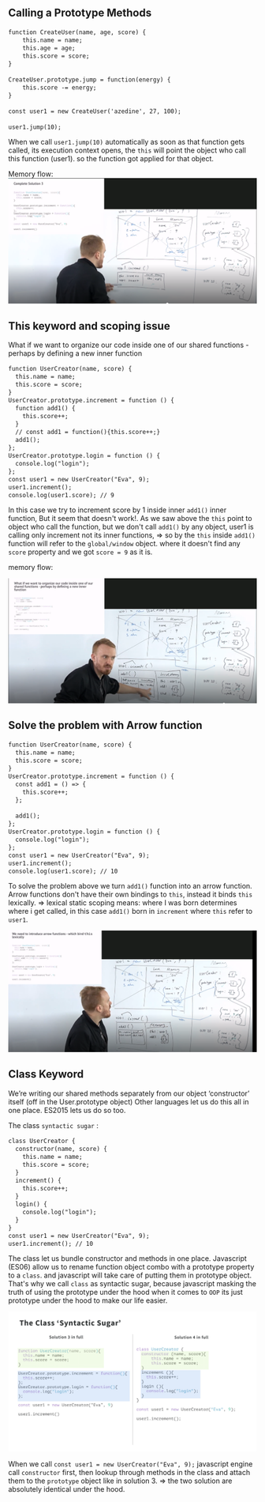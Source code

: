 ## Calling a Prototype Methods

```
function CreateUser(name, age, score) {
    this.name = name;
    this.age = age;
    this.score = score;
}

CreateUser.prototype.jump = function(energy) {
    this.score -= energy;
}

const user1 = new CreateUser('azedine', 27, 100);

user1.jump(10);

```

When we call `user1.jump(10)` automatically as soon as that function gets called, its execution context opens, the `this` will point the object who call this function (user1). so the function got applied for that object.

Memory flow:
![](images/img4.png?raw=true)

## This keyword and scoping issue

What if we want to organize our code inside one of our shared functions - perhaps by defining a new inner function

```
function UserCreator(name, score) {
  this.name = name;
  this.score = score;
}
UserCreator.prototype.increment = function () {
  function add1() {
    this.score++;
  }
  // const add1 = function(){this.score++;}
  add1();
};
UserCreator.prototype.login = function () {
  console.log("login");
};
const user1 = new UserCreator("Eva", 9);
user1.increment();
console.log(user1.score); // 9

```

In this case we try to increment score by 1 inside inner `add1()` inner function, But it seem that doesn't work!.
As we saw above the `this` point to object who call the function, but we don't call `add1()` by any object, user1 is calling only increment not its inner functions, => so by the `this` inside `add1()` function will refer to the `global/window` object. where it doesn't find any `score` property and we got `score = 9` as it is.

memory flow:

![](images/img5.png?raw=true)

## Solve the problem with Arrow function

```
function UserCreator(name, score) {
  this.name = name;
  this.score = score;
}
UserCreator.prototype.increment = function () {
  const add1 = () => {
    this.score++;
  };

  add1();
};
UserCreator.prototype.login = function () {
  console.log("login");
};
const user1 = new UserCreator("Eva", 9);
user1.increment();
console.log(user1.score); // 10
```

To solve the problem above we turn `add1()` function into an arrow function.
Arrow functions don't have their own bindings to `this`, instead it binds `this` lexically. => lexical static scoping means: where I was born determines where i get called, in this case `add1()` born in `increment` where `this` refer to `user1`.

![](images/img6.png?raw=true)

## Class Keyword

We’re writing our shared methods separately from our object ‘constructor’ itself (off in the User.prototype object) Other languages let us do this all in one place.
ES2015 lets us do so too.

The class `syntactic sugar` :

```
class UserCreator {
  constructor(name, score) {
    this.name = name;
    this.score = score;
  }
  increment() {
    this.score++;
  }
  login() {
    console.log("login");
  }
}
const user1 = new UserCreator("Eva", 9);
user1.increment(); // 10

```

The class let us bundle constructor and methods in one place.
Javascript (ES06) allow us to rename function object combo with a prototype property to a `class`. and javascript will take care of putting them in prototype object. That's why we call `class` as syntactic sugar, because javascript masking the truth of using the prototype under the hood when it comes to `OOP` its just prototype under the hood to make our life easier.

![](images/img7.png?raw=true)

When we call `const user1 = new UserCreator("Eva", 9);` javascript engine call `constructor` first, then lookup through methods in the class and attach them to the `prototype` object like in solution 3. => the two solution are absolutely identical under the hood.
